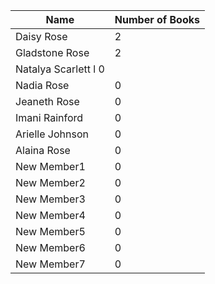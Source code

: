 | Name              | Number of Books |
| -----------       | -----------   |
| Daisy Rose        | 2             |
| Gladstone Rose    | 2             |
| Natalya Scarlett  l 0             |
| Nadia Rose        | 0             |
| Jeaneth Rose      | 0             |
| Imani Rainford    | 0             |
| Arielle Johnson   | 0             |
| Alaina Rose       | 0             |
| New Member1       | 0             |
| New Member2       | 0             |
| New Member3       | 0             |
| New Member4       | 0             |
| New Member5       | 0             |
| New Member6       | 0 	    |
| New Member7       | 0             |

